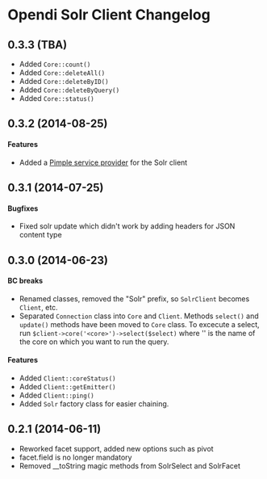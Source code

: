 Opendi Solr Client Changelog
============================

0.3.3 (TBA)
-----------

* Added `Core::count()`
* Added `Core::deleteAll()`
* Added `Core::deleteByID()`
* Added `Core::deleteByQuery()`
* Added `Core::status()`

0.3.2 (2014-08-25)
------------------

#### Features

* Added a [Pimple service provider](https://github.com/fabpot/Pimple#extending-a-container)
  for the Solr client

0.3.1 (2014-07-25)
------------------

#### Bugfixes

* Fixed solr update which didn't work by adding headers for JSON content type

0.3.0 (2014-06-23)
------------------

#### BC breaks

* Renamed classes, removed the "Solr" prefix, so `SolrClient` becomes `Client`,
  etc.
* Separated `Connection` class into `Core` and `Client`. Methods `select()` and
  `update()` methods have been moved to `Core` class. To excecute a select, run
  `$client->core('<core>')->select($select)` where '<core>' is the name of the
  core on which you want to run the query.

#### Features

* Added `Client::coreStatus()`
* Added `Client::getEmitter()`
* Added `Client::ping()`
* Added `Solr` factory class for easier chaining.

0.2.1 (2014-06-11)
------------------

* Reworked facet support, added new options such as pivot
* facet.field is no longer mandatory
* Removed __toString magic methods from SolrSelect and SolrFacet

